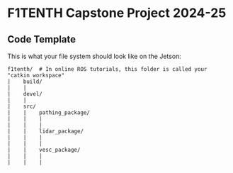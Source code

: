 # F1TENTH Capstone Project 2024-25
## Code Template

This is what your file system should look like on the Jetson:
```
f1tenth/  # In online ROS tutorials, this folder is called your "catkin workspace"
|    build/
|    |
|    devel/
|    |
|    src/
|    |    pathing_package/
|    |    |
|    |    |
|    |    lidar_package/
|    |    |
|    |    |
|    |    vesc_package/
|    |    |
|    |    |
```
